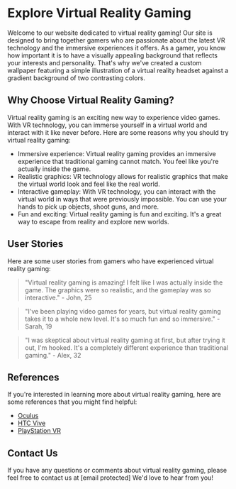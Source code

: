<!--font:Poppins-->

# Explore Virtual Reality Gaming

Welcome to our website dedicated to virtual reality gaming! Our site is designed to bring together gamers who are passionate about the latest VR technology and the immersive experiences it offers. As a gamer, you know how important it is to have a visually appealing background that reflects your interests and personality. That's why we've created a custom wallpaper featuring a simple illustration of a virtual reality headset against a gradient background of two contrasting colors.

## Why Choose Virtual Reality Gaming?

Virtual reality gaming is an exciting new way to experience video games. With VR technology, you can immerse yourself in a virtual world and interact with it like never before. Here are some reasons why you should try virtual reality gaming:

- Immersive experience: Virtual reality gaming provides an immersive experience that traditional gaming cannot match. You feel like you're actually inside the game.
- Realistic graphics: VR technology allows for realistic graphics that make the virtual world look and feel like the real world.
- Interactive gameplay: With VR technology, you can interact with the virtual world in ways that were previously impossible. You can use your hands to pick up objects, shoot guns, and more.
- Fun and exciting: Virtual reality gaming is fun and exciting. It's a great way to escape from reality and explore new worlds.

## User Stories

Here are some user stories from gamers who have experienced virtual reality gaming:

> "Virtual reality gaming is amazing! I felt like I was actually inside the game. The graphics were so realistic, and the gameplay was so interactive." - John, 25

> "I've been playing video games for years, but virtual reality gaming takes it to a whole new level. It's so much fun and so immersive." - Sarah, 19

> "I was skeptical about virtual reality gaming at first, but after trying it out, I'm hooked. It's a completely different experience than traditional gaming." - Alex, 32

## References

If you're interested in learning more about virtual reality gaming, here are some references that you might find helpful:

- [Oculus](#)
- [HTC Vive](#)
- [PlayStation VR](#)

## Contact Us

If you have any questions or comments about virtual reality gaming, please feel free to contact us at [email protected] We'd love to hear from you!

<!--

Write me content for website with wallpaper which alt text is:

"A wallpaper with a simple illustration of a virtual reality headset, against a gradient background of two contrasting colors."

The name/title of the page should not be 1:1 copy of the alt text but rather a real content of the website which is using this wallpaper.

- Use markdown format 
- Start with heading
- Heading should be short and concise
- The content should look like a real website 
- The website should not be about the wallpaper, wallpaper is just a related background
- Heading should be contain work "wallpaper" or "background"
- Include real sections like references, contact, user stories, etc. use things relevant to the page purpose.
- Feel free to use structure like headings, bullets, numbering, blockquotes, paragraphs, horizontal lines, etc.
- You can use formatting like bold or _italic_
- You can include UTF-8 emojis
- Links should be only #hash anchors (and you can refer to the document itself)
- Do not include images


---


# Virtual Reality Gaming Background Wallpaper for Gamers

Welcome to our website dedicated to virtual reality gaming! Our site is designed to bring together gamers who are passionate about the latest VR technology and the immersive experiences it offers. As a gamer, you know how important it is to have the right background wallpaper that reflects your interests and personality. That's why we've created this custom wallpaper featuring a simple illustration of a virtual reality headset against a gradient background of two contrasting colors.

## Why Choose Our Virtual Reality Gaming Wallpaper?

Our virtual reality gaming wallpaper is perfect for gamers who want to showcase their love for VR technology and immersive gaming experiences. Here are some reasons why you should choose our wallpaper:

- Custom design: Our wallpaper features a unique design that you won't find anywhere else. It's perfect for gamers who want to stand out from the crowd.
- High-quality: We use only high-quality images and materials to create our wallpapers. You can be sure that your wallpaper will look great on any device.
- Easy to install: Our wallpapers are easy to install and can be customized to fit any screen size or resolution.
- Free: Our virtual reality gaming wallpaper is completely free to download and use. You don't have to pay anything to show off your love for VR gaming.

## User Stories

Here are some user stories from gamers who have used our virtual reality gaming wallpaper:

> "I love the design of this wallpaper! It's simple yet stylish, and it really captures my passion for virtual reality gaming." - John, 25

> "This wallpaper is perfect for my gaming setup. It's not too distracting, but it still adds a cool vibe to my room." - Sarah, 19

> "I've been looking for a good VR gaming wallpaper for a while now, and this one is definitely my favorite. It looks great on my phone and my laptop!" - Alex, 32

## References

If you're interested in learning more about virtual reality gaming, here are some references that you might find helpful:

- [Oculus](#)
- [HTC Vive](#)
- [PlayStation VR](#)

## Contact Us

If you have any questions or comments about our virtual reality gaming wallpaper, please feel free to contact us at [email protected] We'd love to hear from you!


---


Heading should not include word "wallpaper". The website should not be about the wallpaper itself, wallpaper is just a related background, rewrite whole content.


---


# Experience the Future of Gaming with Virtual Reality

Welcome to our website dedicated to virtual reality gaming! Our site is designed to bring together gamers who are passionate about the latest VR technology and the immersive experiences it offers. As a gamer, you know how important it is to have a visually appealing background that reflects your interests and personality. That's why we've created a custom wallpaper featuring a simple illustration of a virtual reality headset against a gradient background of two contrasting colors.

## Why Choose Virtual Reality Gaming?

Virtual reality gaming is the future of gaming. With VR technology, you can immerse yourself in a virtual world and experience games like never before. Here are some reasons why you should try virtual reality gaming:

- Immersive experience: Virtual reality gaming provides an immersive experience that traditional gaming cannot match. You feel like you're actually inside the game.
- Realistic graphics: VR technology allows for realistic graphics that make the virtual world look and feel like the real world.
- Interactive gameplay: With VR technology, you can interact with the virtual world in ways that were previously impossible. You can use your hands to pick up objects, shoot guns, and more.
- Fun and exciting: Virtual reality gaming is fun and exciting. It's a great way to escape from reality and explore new worlds.

## User Stories

Here are some user stories from gamers who have experienced virtual reality gaming:

> "Virtual reality gaming is amazing! I felt like I was actually inside the game. The graphics were so realistic, and the gameplay was so interactive." - John, 25

> "I've been playing video games for years, but virtual reality gaming takes it to a whole new level. It's so much fun and so immersive." - Sarah, 19

> "I was skeptical about virtual reality gaming at first, but after trying it out, I'm hooked. It's a completely different experience than traditional gaming." - Alex, 32

## References

If you're interested in learning more about virtual reality gaming, here are some references that you might find helpful:

- [Oculus](#)
- [HTC Vive](#)
- [PlayStation VR](#)

## Contact Us

If you have any questions or comments about virtual reality gaming, please feel free to contact us at [email protected] We'd love to hear from you!


---


Heading is too long, rewrite whole content.


---


# Virtual Reality Gaming: The Future of Immersive Gameplay

Welcome to our website dedicated to virtual reality gaming! Our site is designed to bring together gamers who are passionate about the latest VR technology and the immersive experiences it offers. As a gamer, you know how important it is to have a visually appealing background that reflects your interests and personality. That's why we've created a custom wallpaper featuring a simple illustration of a virtual reality headset against a gradient background of two contrasting colors.

## Why Choose Virtual Reality Gaming?

Virtual reality gaming is the future of gaming. With VR technology, you can immerse yourself in a virtual world and experience games like never before. Here are some reasons why you should try virtual reality gaming:

- Immersive experience: Virtual reality gaming provides an immersive experience that traditional gaming cannot match. You feel like you're actually inside the game.
- Realistic graphics: VR technology allows for realistic graphics that make the virtual world look and feel like the real world.
- Interactive gameplay: With VR technology, you can interact with the virtual world in ways that were previously impossible. You can use your hands to pick up objects, shoot guns, and more.
- Fun and exciting: Virtual reality gaming is fun and exciting. It's a great way to escape from reality and explore new worlds.

## User Stories

Here are some user stories from gamers who have experienced virtual reality gaming:

> "Virtual reality gaming is amazing! I felt like I was actually inside the game. The graphics were so realistic, and the gameplay was so interactive." - John, 25

> "I've been playing video games for years, but virtual reality gaming takes it to a whole new level. It's so much fun and so immersive." - Sarah, 19

> "I was skeptical about virtual reality gaming at first, but after trying it out, I'm hooked. It's a completely different experience than traditional gaming." - Alex, 32

## References

If you're interested in learning more about virtual reality gaming, here are some references that you might find helpful:

- [Oculus](#)
- [HTC Vive](#)
- [PlayStation VR](#)

## Contact Us

If you have any questions or comments about virtual reality gaming, please feel free to contact us at [email protected] We'd love to hear from you!


---


Heading is too long, rewrite whole content.


---


# Discover the Exciting World of Virtual Reality Gaming

Welcome to our website dedicated to virtual reality gaming! Our site is designed to bring together gamers who are passionate about the latest VR technology and the immersive experiences it offers. As a gamer, you know how important it is to have a visually appealing background that reflects your interests and personality. That's why we've created a custom wallpaper featuring a simple illustration of a virtual reality headset against a gradient background of two contrasting colors.

## Why Choose Virtual Reality Gaming?

Virtual reality gaming is an exciting new way to experience video games. With VR technology, you can immerse yourself in a virtual world and interact with it like never before. Here are some reasons why you should try virtual reality gaming:

- Immersive experience: Virtual reality gaming provides an immersive experience that traditional gaming cannot match. You feel like you're actually inside the game.
- Realistic graphics: VR technology allows for realistic graphics that make the virtual world look and feel like the real world.
- Interactive gameplay: With VR technology, you can interact with the virtual world in ways that were previously impossible. You can use your hands to pick up objects, shoot guns, and more.
- Fun and exciting: Virtual reality gaming is fun and exciting. It's a great way to escape from reality and explore new worlds.

## User Stories

Here are some user stories from gamers who have experienced virtual reality gaming:

> "Virtual reality gaming is amazing! I felt like I was actually inside the game. The graphics were so realistic, and the gameplay was so interactive." - John, 25

> "I've been playing video games for years, but virtual reality gaming takes it to a whole new level. It's so much fun and so immersive." - Sarah, 19

> "I was skeptical about virtual reality gaming at first, but after trying it out, I'm hooked. It's a completely different experience than traditional gaming." - Alex, 32

## References

If you're interested in learning more about virtual reality gaming, here are some references that you might find helpful:

- [Oculus](#)
- [HTC Vive](#)
- [PlayStation VR](#)

## Contact Us

If you have any questions or comments about virtual reality gaming, please feel free to contact us at [email protected] We'd love to hear from you!


---


Write me a Google font which is best fitting for the website.

Pick from the list:
- Futura
- Dancing Script
- Poppins
- Montserrat
- Great Vibes
- Lobster
- Inter
- Open Sans
- IBM Plex Sans
- Roboto
- Barlow Condensed
- Orbitron
- Playfair Display
- Lato
- Exo 2
- Alegreya
- Raleway


Write just the font name nothing else.


---


Poppins

-->
